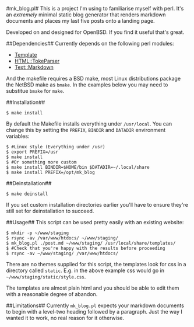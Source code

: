 #mk\_blog.pl#
This is a project I'm using to familiarise myself with perl. It's an *extremely*
minimal static blog generator that renders markdown documents and places my last
five posts onto a landing page.

Developed on and designed for OpenBSD. If you find it useful that's great.

##Dependencies##
Currently depends on the following perl modules:
* [Template](http://search.cpan.org/~abw/Template-Toolkit-2.26/lib/Template.pm)
* [HTML::TokeParser](http://search.cpan.org/~gaas/HTML-Parser-3.72/lib/HTML/TokeParser.pm)
* [Text::Markdown](http://search.cpan.org/~bobtfish/Text-Markdown-1.000031/lib/Text/Markdown.pm)

And the makefile requires a BSD make, most Linux distributions package the 
NetBSD make as ```bmake```.
In the examples below you may need to substitue ```bmake``` for ```make```.

##Installation##

    $ make install

By default the Makefile installs everything under ```/usr/local```. 
You can change this by setting the ```PREFIX```, ```BINDIR``` and ```DATADIR```
environment variables: 

    $ #Linux style (Everything under /usr)
    $ export PREFIX=/usr
    $ make install
    $ #Or something more custom
    $ make install BINDIR=$HOME/bin $DATADIR=~/.local/share
    $ make install PREFIX=/opt/mk_blog
    
##Deinstallation##

    $ make deinstall
    
If you set custom installation directories earlier you'll have to ensure they're
still set for deinstallation to succeed.

##Usage##
This script can be used pretty easily with an existing website:
    
    $ mkdir -p ~/www/staging
    $ rsync -av /var/www/htdocs/ ~/www/staging/
    $ mk_blog.pl ./post.md ~/www/staging/ /usr/local/share/templates/
    $ #Check that you're happy with the results before proceeding
    $ rsync -av ~/www/staging/ /var/www/htdocs/

There are no themes supplied for this script, the templates look for css in a 
directory called ```static```.
E.g. in the above example css would go in ```~/www/staging/static/style.css```.

The templates are almost plain html and you should be able to edit them with a 
reasonable degree of abandon.

##Limitations##
Currently ```mk_blog.pl``` expects your markdown documents to begin with a 
level-two heading followed by a paragraph. 
Just the way I wanted it to work, no real reason for it otherwise.
